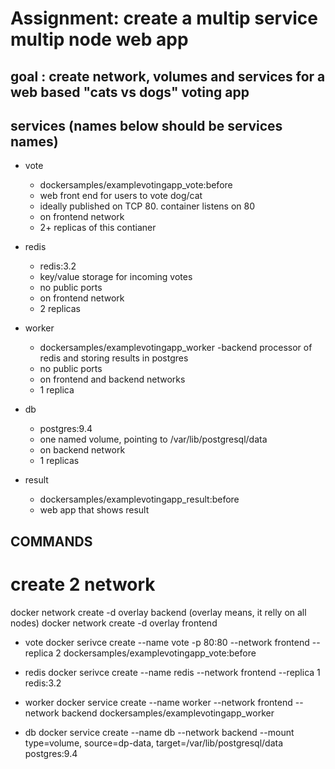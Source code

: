 # Assignment: create a multip service multip node web app

## goal : create network, volumes and services for a web based "cats vs dogs" voting app

## services (names below should be services names)
- vote
    - dockersamples/examplevotingapp_vote:before
    - web front end for users to vote dog/cat
    - ideally published on TCP 80. container listens on 80
    - on frontend network
    - 2+ replicas of this contianer

- redis
    - redis:3.2
    - key/value storage for incoming votes
    - no public ports
    - on frontend network
    - 2 replicas

- worker
    - dockersamples/examplevotingapp_worker
    -backend processor of redis and storing results in postgres
    - no public ports
    - on frontend and backend networks
    - 1 replica

- db
    - postgres:9.4
    - one named volume, pointing to /var/lib/postgresql/data
    - on backend network
    - 1 replicas 

- result
    - dockersamples/examplevotingapp_result:before
    - web app that shows result



## COMMANDS 

# create 2 network
docker network create -d overlay backend (overlay means, it relly on all nodes)
docker network create -d overlay frontend

- vote
    docker serivce create --name vote -p 80:80 --network frontend --replica 2 dockersamples/examplevotingapp_vote:before


- redis
    docker serivce create --name redis --network frontend --replica 1 redis:3.2


- worker
    docker service create --name worker --network frontend --network backend dockersamples/examplevotingapp_worker

- db
    docker service create --name db --network backend --mount type=volume, source=dp-data, target=/var/lib/postgresql/data postgres:9.4